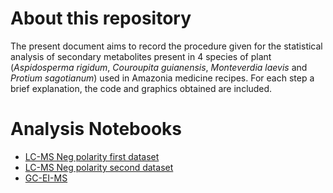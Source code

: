 
# About this repository

The present document aims to record the procedure given for the
statistical analysis of secondary metabolites present in 4 species 
of plant (*Aspidosperma rigidum*, *Couroupita guianensis*, 
*Monteverdia laevis* and *Protium sagotianum*) used in Amazonia 
medicine recipes. For each step a brief explanation, the code and 
graphics obtained are included.

# Analysis Notebooks

- [LC-MS Neg
  polarity first dataset](https://github.com/IKIAM-NPL/Arajuno_Stem_Bark/blob/main/Firts_LCMS_Dataset.md)
- [LC-MS Neg
  polarity second dataset](https://github.com/IKIAM-NPL/Arajuno_Stem_Bark/blob/main/Second_LCMS_Dataset.md)
- [GC-EI-MS](https://github.com/IKIAM-NPL/Arajuno_Stem_Bark/blob/main/GCMS_Arajuno_Stem_Bark.md)
